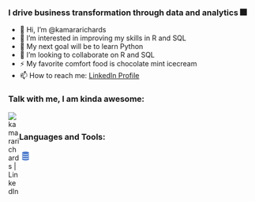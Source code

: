 ### I drive business transformation through data and analytics 🎆

- 👋 Hi, I’m @kamararichards
- 👀 I’m interested in improving my skills in R and SQL
- 🥅 My next goal will be to learn Python
- 💞️ I’m looking to collaborate on R and SQL
- ⚡ My favorite comfort food is chocolate mint icecream
- 📫 How to reach me: [LinkedIn Profile](https://www.linkedin.com/in/kamararichards/)

### Talk with me, I am kinda awesome:
[<img align="left" alt="kamararichards | LinkedIn" width="22px" src="https://cdn.jsdelivr.net/npm/simple-icons@v3/icons/linkedin.svg" />](https://www.linkedin.com/in/kamararichards/)

<br />

### Languages and Tools:
<img align="left" alt="SQL" width="26px" src="https://raw.githubusercontent.com/github/explore/80688e429a7d4ef2fca1e82350fe8e3517d3494d/topics/sql/sql.png" />



<!---
kamararichards/kamararichards is a ✨ special ✨ repository because its `README.md` (this file) appears on your GitHub profile.
You can click the Preview link to take a look at your changes.
--->
